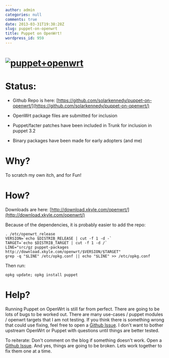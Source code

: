 ```yaml
---
author: admin
categories: null
comments: true
date: 2013-03-31T19:38:28Z
slug: puppet-on-openwrt
title: Puppet on OpenWrt!
wordpress_id: 959
---
```


# [![puppet+openwrt](/uploads/puppet+openwrt.jpg)](/uploads/puppet+openwrt.jpg)




# Status:





	
  * Github Repo is here: [https://github.com/solarkennedy/puppet-on-openwrt/](https://github.com/solarkennedy/puppet-on-openwrt/)

	
  * OpenWrt package files are submitted for inclusion

	
  * Puppet/facter patches have been included in Trunk for inclusion in puppet 3.2

	
  * Binary packages have been made for early adopters (and me)




# Why?


To scratch my own itch, and for Fun!


# How?


Downloads are here: [http://download.xkyle.com/openwrt/](http://download.xkyle.com/openwrt/)

Because of the dependencies, it is probably easier to add the repo:

    
    . /etc/openwrt_release
    VERSION=`echo $DISTRIB_RELEASE | cut -f 1 -d -`
    TARGET=`echo $DISTRIB_TARGET | cut -f 1 -d /`
    LINE="src/gz puppet-packages http://download.xkyle.com/openwrt/$VERSION/$TARGET"
    grep -q "$LINE" /etc/opkg.conf || echo "$LINE" >> /etc/opkg.conf


Then run:

    
    opkg update; opkg install puppet




# Help?


Running Puppet on OpenWrt is still far from perfect. There are going to be lots of bugs to be worked out. There are many use-cases / puppet modules / openwrt targets that I am not testing. If you think there is something wrong that could use fixing, feel free to open a [Github Issue](https://github.com/solarkennedy/puppet-on-openwrt/issues/new). I don't want to bother upstream OpenWrt or Puppet with questions until things are better tested.

To reiterate: Don't comment on the blog if something doesn't work. Open a [Github Issue](https://github.com/solarkennedy/puppet-on-openwrt/issues/new). And yes, things are going to be broken. Lets work together to fix them one at a time.
